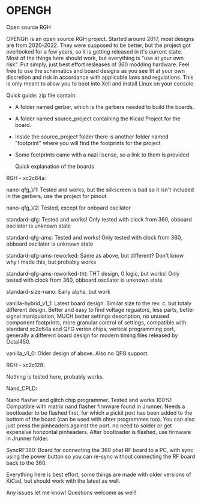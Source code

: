 # OPENGH
Open source RGH

OPENGH is an open source RGH project. Started around 2017, most designs are from 2020-2022. They were supposed to be better, but the project got overlooked for a few years, so it is getting released in it's current state. Most of the things here should work, but everything is "use at your own risk". Put simply, just best effort resleases of 360 modding hardware. Feel free to use the schematics and board designs as you see fit at your own discretion and risk in accordance with applicable laws and regulations. This is only meant to allow you to boot into Xell and install Linux on your console.

Quick guide:
zip file contain:
- A folder named gerber, which is the gerbers needed to build the boards.
- A folder named source_project containing the Kicad Project for the board.
- Inside the source_project folder there is another folder named "footprint" where you will find the footprints for the project
- Some footprints came with a nazi lisense, so a link to them is provided

  Quick explanation of the boards

RGH - xc2c64a:

nano-qfg_V1: Tested and works, but the silkscreen is bad so it isn't included in the gerbers, use the project for pinout

nano-qfg_V2: Tested, except for onboard oscilator

standard-qfg: Tested and works! Only tested with  clock from 360, obboard oscilator is unknown state 

standard-qfg-ams: Tested and works! Only tested with  clock from 360, obboard oscilator is unknown state

standard-qfg-ams-reworked: Same as above, but different? Don't know why I made this, but probably works 

standard-qfg-ams-reworked-tht: THT design, 0 logic, but works! Only tested with  clock from 360, obboard oscilator is unknown state

standard-size-nano: Early alpha, but work

vanilla-hybrid_v1_1: Latest board design. Similar size to the rev. c, but totaly different design. Better and easy to find voltage reguators, less parts, better signal manipulation, MUCH better settings description, no 
unused component footprints, more granular control of settings, compatible with standard xc2c64a and QFG verion chips, vertical programming port, generally a different board design for modern timing files released by Octal450.

vanilla_v1_0: Older design of above. Also no QFG support.


RGH - xc2c128:

Nothing is tested here, probably works.


Nand_CPLD:

Nand flasher and glitch chip programmer. Tested and works 100%! Compatible with matrix nand flasher firmware found in Jrunner. Needs a bootloader to be flashed first, for which a pickit port has been added to the bottom of the board (can be used with ohter programmes too). You can also just press the pinheaders against the port, no need to solder or get expensive horizontal pinheaders. After bootloader is flashed, use firmware in Jrunner folder.


SyncRF360:
Board for connecting the 360 phat RF board to a PC, with sync using the power button so you can re-sync without connecting the RF board back to the 360.

Everything here is best effort, some things are made with older versions of KiCad, but should work with the latest as well.


Any issues let me know! Questions welcome as well!
